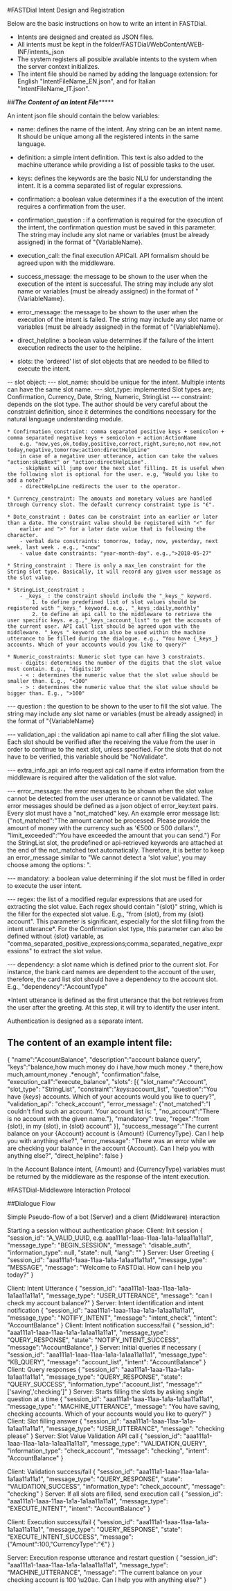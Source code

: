 #FASTDial Intent Design and Registration

Below are the basic instructions on how to write an intent in FASTDial.

- Intents are designed and created as JSON files.
- All intents must be kept in the folder/FASTDial/WebContent/WEB-INF/intents_json
- The system registers all possible available intents to the system when the server context initializes. 
- The intent file should be named by adding the language extension: for English "IntentFileName_EN.json",
and for Italian "IntentFileName_IT.json".

##*************************The Content of an Intent File******************************

An intent json file should contain the below variables:

- name: defines the name of the intent. Any string can be an intent name. It should be unique among all the registered intents in the same language.

- definition: a simple intent definition. This text is also added to the machine utterance while providing a list
of possible tasks to the user.

- keys: defines the keywords are the basic NLU for understanding the intent. It is a comma separated list of regular expressions.

- confirmation: a boolean value determines if a the execution of the intent requires a confirmation from the user.

- confirmation_question : if a confirmation is required for the execution of the intent, the confirmation question must be saved in this parameter. The string may include any slot name or variables (must be already assigned) in the format of "{VariableName}.

- execution_call: the final execution APICall. API formalism should be agreed upon with the middleware.

- success_message: the message to be shown to the user when the execution of the intent is successful. The string may include any slot name or variables (must be already assigned) in the format of "{VariableName}.

- error_message: the message to be shown to the user when the execution of the intent is failed. The string may include any slot name or variables (must be already assigned) in the format of "{VariableName}.

- direct_helpline: a boolean value determines if the failure of the intent execution redirects the user to the helpline.

- slots: the 'ordered' list of slot objects that are needed to be filled to execute the intent.

-- slot object:
--- slot_name: should be unique for the intent. Multiple intents can have the same slot name.
--- slot_type: implemented Slot types are; Confirmation, Currency, Date, String, Numeric, StringList
--- constraint: depends on the slot type. The author should be very careful about the constraint definition, 
	since it determines the conditions necessary for the natural language understanding module.
	
	* Confirmation_constraint: comma separated positive keys + semicolon + comma separated negative keys + semicolon + action:ActionName
		e.g. "now,yes,ok,today,positive,correct,right,sure;no,not now,not today,negative,tomorrow;action:directHelpLine"
		in case of a negative user utterance, action can take the values "action:skipNext" or "action:directHelpLine".
		- skipNext will jump over the next slot filling. It is useful when the following slot is optional for the user. e.g, "Would you like to add a note?"
		- directHelpLine redirects the user to the operator.
		
	* Currency_constraint: The amounts and monetary values are handled through Currency slot. The default currency constraint type is "€".
	 
	* Date_constraint : Dates can be constraint into an earlier or later than a date. The constraint value should be registered with "<" for
		earlier and ">" for a later date value that is following the character. 
		- verbal date constraints: tomorrow, today, now, yesterday, next week, last week . e.g., "<now"
		- value date constraints: "year-month-day". e.g.,">2018-05-27"
		
	* String_constraint : There is only a max_len constraint for the String slot type. Basically, it will record any given user message as the slot value. 
	
	* StringList_constraint : 
		- _keys_ : the constraint should include the "_keys_" keyword.
			1. to define predefined list of slot values should be registered with "_keys_" keyword. e.g., "_keys_:daily,monthly"
			2. to define an api call to the middleware to retrieve the user specific keys. e.g.,"_keys_:account_list" to get the accounts of the current user. API call list should be agreed upon with the middleware. "_keys_" keyword can also be used within the machine utterance to be filled during the dialogue. e.g., "You have {_keys_} accounts. Which of your accounts would you like to query?"
	
	* Numeric_constraints: Numeric slot type can have 3 constraints.
		- digits: determines the number of the digits that the slot value must contain. E.g., "digits:10"
		- < : determines the numeric value that the slot value should be smaller than. E.g., "<100"
		- > : determines the numeric value that the slot value should be bigger than. E.g., ">100"		

--- question : the question to be shown to the user to fill the slot value. The string may include any slot name or variables (must be already assigned) in the format of "{VariableName}

--- validation_api : the validation api name to call after filling the slot value. Each slot should be verified after the receiving the value from the user in order to continue to the next slot, unless specified. For the slots that do not have to be verified, this variable should be "NoValidate".

--- extra_info_api: an info request api call name if extra information from the middleware is required after the validation of the slot value.

--- error_message: the error messages to be shown when the slot value cannot be detected from the user utterance or cannot be validated. The error messages should be defined as a json object of error_key:text pairs. Every slot must have a "not_matched" key. An example error message list:
	{"not_matched":"The amount cannot be processed. Please provide the amount of money with the currency such as '€500 or 500 dollars'.",
				"limit_exceeded":"You have exceeded the amount that you can send."}
For the StringList slot, the predefined or api-retrieved keywords are attached at the end of the not_matched text automatically. Therefore, it is better to keep an error_message similar to "We cannot detect a 'slot value', you may choose among the options: ".
	
--- mandatory: a boolean value determining if the slot must be filled in order to execute the user intent.

--- regex: the list of a modified regular expressions that are used for extracting the slot value. Each regex should contain "{slot}" string, which is the filler for the expected slot value. E.g., "from {slot}, from my {slot} account". This parameter is significant, especially for the slot filling from the intent utterance*. For the Confirmation slot type, this parameter can also be defined without {slot} variable, as "comma_separated_positive_expressions;comma_separated_negative_expressions" to extract the slot value.
	
--- dependency: a slot name which is defined prior to the current slot. For instance, the bank card names are dependent to the account of the user, therefore, the card list slot should have a dependency to the account slot. E.g., "dependency":"AccountType"

*Intent utterance is defined as the first utterance that the bot retrieves from the user after the greeting. At this step, it will try to identify the user intent.

Authentication is designed as a separate intent.

The content of an example intent file:
--------------------------------------
{
"name":"AccountBalance",
"description":"account balance query",
"keys":"balance,how much money do i have,how much money .* there,how much,amount,money .*enough",
"confirmation":false,
"execution_call":"execute_balance",
"slots": [{
	"slot_name":"Account",
	"slot_type": "StringList",
	"constraint":"_keys_:account_list",
	"question":"You have {_keys_} accounts. Which of your accounts would you like to query?",
	"validation_api": "check_account",
	"error_message": {"not_matched":"I couldn't find such an account. Your account list is: ",
					  "no_account":"There is no account with the given name."},
	"mandatory": true,
	"regex":"from {slot}, in my {slot}, in {slot} account"
}],
"success_message":"The current balance on your {Account} account is {Amount} {CurrencyType}. Can I help you with anything else?",
"error_message": "There was an error while we are checking your balance in the account {Account}. Can I help you with anything else?",
"direct_helpline": false
}

In the Account Balance intent, {Amount} and {CurrencyType} variables must be returned by the middleware as the response of the intent execution.


#FASTDial-Middleware Interaction Protocol

##Dialogue Flow

Simple Pseudo-flow of a bot (Server) and a client (Middleware) interaction

Starting a session without authentication phase:
Client: Init session
{
    "session_id": "A_VALID_UUID, e.g. aaa111a1-1aaa-11aa-1a1a-1a1aa11a11a1",
    "message_type": "BEGIN_SESSION",
    "message": "disable_auth",
    "information_type": null,
    "state": null,
    "lang": ""
}
Server: User Greeting
{
    "session_id": "aaa111a1-1aaa-11aa-1a1a-1a1aa11a11a1",
    "message_type": "MESSAGE",
    "message": "Welcome to FASTDial. How can I help you today?"
}

Client: Intent Utterance
{
    "session_id": "aaa111a1-1aaa-11aa-1a1a-1a1aa11a11a1",
    "message_type": "USER_UTTERANCE",
    "message": "can I check my account balance?"
}
Server: Intent identification and intent notification
{
    "session_id": "aaa111a1-1aaa-11aa-1a1a-1a1aa11a11a1",
    "message_type": "NOTIFY_INTENT",
    "message": "intent_check",
    "intent": "AccountBalance"
}
Client: Intent notification success/fail
{
    "session_id": "aaa111a1-1aaa-11aa-1a1a-1a1aa11a11a1",
    "message_type": "QUERY_RESPONSE",
    "state": "NOTIFY_INTENT_SUCCESS",
    "message":"AccountBalance",
}
Server: Initial queries if necessary
{
    "session_id": "aaa111a1-1aaa-11aa-1a1a-1a1aa11a11a1",
    "message_type": "KB_QUERY",
    "message": "account_list",
    "intent": "AccountBalance"
}
Client: Query responses
{
    "session_id": "aaa111a1-1aaa-11aa-1a1a-1a1aa11a11a1",
    "message_type": "QUERY_RESPONSE",
    "state": "QUERY_SUCCESS",
    "information_type":"account_list",
    "message":"['saving','checking']"
}
Server: Starts filling the slots by asking single question at a time
{
    "session_id": "aaa111a1-1aaa-11aa-1a1a-1a1aa11a11a1",
    "message_type": "MACHINE_UTTERANCE",
    "message": "You have saving, checking accounts. Which of your accounts would you like to query?"
}
Client: Slot filling answer
{
    "session_id": "aaa111a1-1aaa-11aa-1a1a-1a1aa11a11a1",
    "message_type": "USER_UTTERANCE",
    "message": "checking please"
}
Server: Slot Value Validation API call
{
    "session_id": "aaa111a1-1aaa-11aa-1a1a-1a1aa11a11a1",
    "message_type": "VALIDATION_QUERY",
    "information_type": "check_account",
    "message": "checking",
    "intent": "AccountBalance"
}

Client: Validation success/fail
{
    "session_id": "aaa111a1-1aaa-11aa-1a1a-1a1aa11a11a1",
    "message_type": "QUERY_RESPONSE",
    "state": "VALIDATION_SUCCESS",
    "information_type": "check_account",
    "message": "checking"
}
Server: If all slots are filled, send execution call
{
    "session_id": "aaa111a1-1aaa-11aa-1a1a-1a1aa11a11a1",
    "message_type": "EXECUTE_INTENT",
    "intent": "AccountBalance"
}

Client: Execution success/fail
{
    "session_id": "aaa111a1-1aaa-11aa-1a1a-1a1aa11a11a1",
    "message_type": "QUERY_RESPONSE",
    "state": "EXECUTE_INTENT_SUCCESS",
    "message": {"Amount":100,"CurrencyType":"€"}
}

Server: Execution response utterance and restart question
{
    "session_id": "aaa111a1-1aaa-11aa-1a1a-1a1aa11a11a1",
    "message_type": "MACHINE_UTTERANCE",
    "message": "The current balance on your checking account is 100 \\u20ac. Can I help you with anything else?"
}


